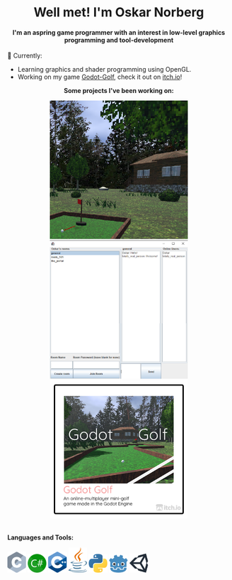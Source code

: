 <div align="center">
  <h1>Well met! I'm Oskar Norberg</h1>
  <h4>I'm an aspring game programmer with an interest in low-level graphics programming and tool-development</h3>
</div>

💬 Currently:
<ul>
  <li>Learning graphics and shader programming using OpenGL.</li>
  <li> Working on my game <a href="https://github.com/Oskar-Norberg/Godot-Golf">Godot-Golf</a>, check it out on <a href="https://oskar-norberg.itch.io/godot-golf">itch.io</a>!</li>
</ul>

<div align="center">
  <p><b>Some projects I've been working on:</b></p>
  <a href="https://github.com/Oskar-Norberg/Godot-Golf"><img src="img/godot_golf.png" width="312px"></a>
  <a href="https://github.com/Oskar-Norberg/Simple_Java_Messaging"><img src="img/java_messaging.png" width="312px"></a>
  <br>
  <a href="https://oskar-norberg.itch.io/godot-golf"><img src="img/godot_golf_itch.png" width="312px"></a>
</div>

<br>

<b>Languages and Tools:</b><br>
<div>
  <img src="svg/c.svg" width="42px">
  <img src="svg/csharp.svg" width="42px">
  <img src="svg/cpp.svg" width="42px">
  <img src="svg/java.svg" width="42px">
  <img src="svg/python.svg" width="42px">
  <img src="svg/godot.svg" width="42px">
  <img src="svg/unity.svg" width="42px">
</div>


